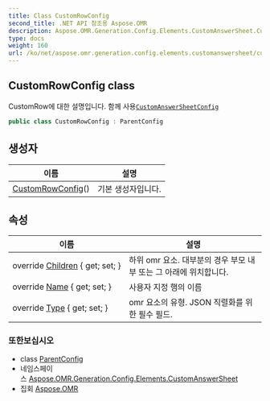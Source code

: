 ```yaml
---
title: Class CustomRowConfig
second_title: .NET API 참조용 Aspose.OMR
description: Aspose.OMR.Generation.Config.Elements.CustomAnswerSheet.CustomRowConfig 수업. CustomRow에 대한 설명입니다. 함께 사용CustomAnswerSheetConfig
type: docs
weight: 160
url: /ko/net/aspose.omr.generation.config.elements.customanswersheet/customrowconfig/
---
```

## CustomRowConfig class

CustomRow에 대한 설명입니다. 함께 사용[`CustomAnswerSheetConfig`](../customanswersheetconfig/)

```csharp
public class CustomRowConfig : ParentConfig
```

## 생성자

| 이름 | 설명 |
| --- | --- |
| [CustomRowConfig](customrowconfig/)() | 기본 생성자입니다. |

## 속성

| 이름 | 설명 |
| --- | --- |
| override [Children](../../aspose.omr.generation.config.elements.customanswersheet/customrowconfig/children/) { get; set; } | 하위 omr 요소. 대부분의 경우 부모 내부 또는 그 아래에 위치합니다. |
| override [Name](../../aspose.omr.generation.config.elements.customanswersheet/customrowconfig/name/) { get; set; } | 사용자 지정 행의 이름 |
| override [Type](../../aspose.omr.generation.config.elements.customanswersheet/customrowconfig/type/) { get; set; } | omr 요소의 유형. JSON 직렬화를 위한 필수 필드. |

### 또한보십시오

* class [ParentConfig](../../aspose.omr.generation.config/parentconfig/)
* 네임스페이스 [Aspose.OMR.Generation.Config.Elements.CustomAnswerSheet](../../aspose.omr.generation.config.elements.customanswersheet/)
* 집회 [Aspose.OMR](../../)


